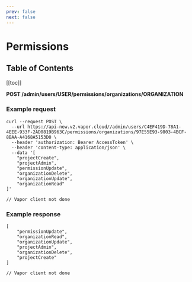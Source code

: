 ```yaml
---
prev: false
next: false
---
```

# Permissions

## Table of Contents

[[toc]]

**POST /admin/users/USER/permissions/organizations/ORGANIZATION**

### Example request

<tabs>
    <tab name="CURL">
<pre><code class="language-bash">curl --request POST \
  --url https://api-new.v2.vapor.cloud//admin/users/C4EF419D-78A1-4EEE-933F-2AD0819B963C/permissions/organizations/97E55E93-9803-4BCF-8BAA-A4168A5153D0 \
  --header 'authorization: Bearer AccessToken' \
  --header 'content-type: application/json' \
  --data '[
	"projectCreate",
	"projectAdmin",
	"permissionUpdate",
	"organizationDelete",
	"organizationUpdate",
	"organizationRead"
]'
</code></pre>
    </tab>
    <tab name="Vapor">
<pre><code class="language-swift">// Vapor client not done</code></pre>      
    </tab>
</tabs>

### Example response

<tabs>
    <tab name="CURL">
<pre><code class="language-json">[
	"permissionUpdate",
	"organizationRead",
	"organizationUpdate",
	"projectAdmin",
	"organizationDelete",
	"projectCreate"
]
</code></pre>
    </tab>
    <tab name="Vapor">
<pre><code class="language-swift">// Vapor client not done</code></pre>      
    </tab>
</tabs>
